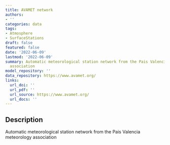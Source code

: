 ```yaml
---
title: AVAMET network
authors:
- ''
categories: data
tags:
- Atmosphere
- SurfaceStations
draft: false
featured: false
date: '2022-06-09'
lastmod: '2022-06-09'
summary: Automatic meteorological station network from the Pais Valencia meteorology
  association
model_repository: ''
data_repository: https://www.avamet.org/
links:
  url_doi: ''
  url_pdf: ''
  url_source: https://www.avamet.org/
  url_docs: ''
---
```


## Description

Automatic meteorological station network from the Pais Valencia meteorology association

